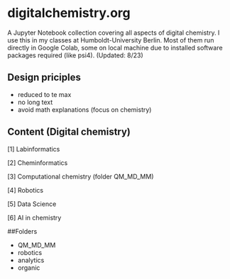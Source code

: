 # digitalchemistry.org
A Jupyter Notebook collection covering all aspects of digital chemistry. I use this in my classes at Humboldt-University Berlin. Most of them run directly in Google Colab, some on local machine due to installed software packages required (like psi4). (Updated: 8/23)

## Design priciples
* reduced to te max
* no long text
* avoid math explanations (focus on chemistry)

## Content (Digital chemistry)
[1] Labinformatics

[2] Cheminformatics

[3] Computational chemistry (folder QM_MD_MM)

[4] Robotics

[5] Data Science

[6] AI in chemistry

##Folders
* QM_MD_MM
* robotics
* analytics
* organic

